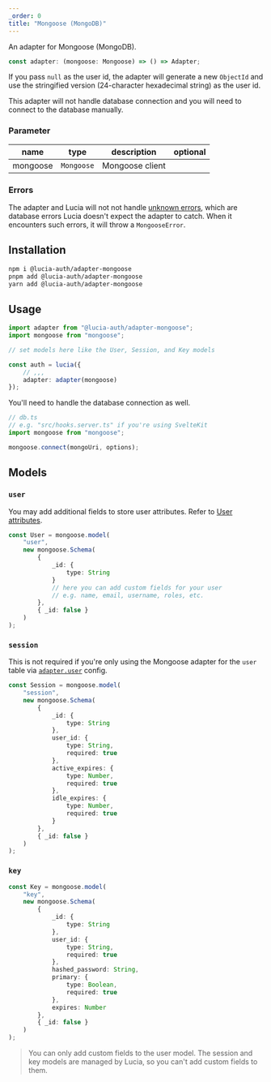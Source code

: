 ```yaml
---
_order: 0
title: "Mongoose (MongoDB)"
---
```


An adapter for Mongoose (MongoDB).

```ts
const adapter: (mongoose: Mongoose) => () => Adapter;
```

If you pass `null` as the user id, the adapter will generate a new `ObjectId` and use the stringified version (24-character hexadecimal string) as the user id.

This adapter will not handle database connection and you will need to connect to the database manually.

### Parameter

| name     | type       | description     | optional |
| -------- | ---------- | --------------- | -------- |
| mongoose | `Mongoose` | Mongoose client |          |

### Errors

The adapter and Lucia will not not handle [unknown errors](/basics/error-handling#known-errors), which are database errors Lucia doesn't expect the adapter to catch. When it encounters such errors, it will throw a `MongooseError`.

## Installation

```bash
npm i @lucia-auth/adapter-mongoose
pnpm add @lucia-auth/adapter-mongoose
yarn add @lucia-auth/adapter-mongoose
```

## Usage

```ts
import adapter from "@lucia-auth/adapter-mongoose";
import mongoose from "mongoose";

// set models here like the User, Session, and Key models

const auth = lucia({
	// ,,,
	adapter: adapter(mongoose)
});
```

You'll need to handle the database connection as well.

```ts
// db.ts
// e.g. "src/hooks.server.ts" if you're using SvelteKit
import mongoose from "mongoose";

mongoose.connect(mongoUri, options);
```

## Models

### `user`

You may add additional fields to store user attributes. Refer to [User attributes](/basics/user-attributes).

```ts
const User = mongoose.model(
	"user",
	new mongoose.Schema(
		{
			_id: {
				type: String
			}
			// here you can add custom fields for your user
			// e.g. name, email, username, roles, etc.
		},
		{ _id: false }
	)
);
```

### `session`

This is not required if you're only using the Mongoose adapter for the `user` table via [`adapter.user`](/basics/configuration#adapter) config.

```ts
const Session = mongoose.model(
	"session",
	new mongoose.Schema(
		{
			_id: {
				type: String
			},
			user_id: {
				type: String,
				required: true
			},
			active_expires: {
				type: Number,
				required: true
			},
			idle_expires: {
				type: Number,
				required: true
			}
		},
		{ _id: false }
	)
);
```

### `key`

```ts
const Key = mongoose.model(
	"key",
	new mongoose.Schema(
		{
			_id: {
				type: String
			},
			user_id: {
				type: String,
				required: true
			},
			hashed_password: String,
			primary: {
				type: Boolean,
				required: true
			},
			expires: Number
		},
		{ _id: false }
	)
);
```

> You can only add custom fields to the user model. The session and key models are managed by Lucia, so you can't add custom fields to them.
